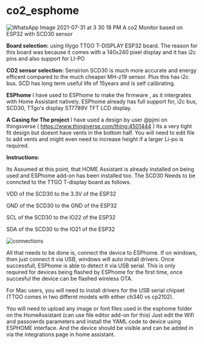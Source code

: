 # co2_esphome
![WhatsApp Image 2021-07-31 at 3 30 18 PM](https://user-images.githubusercontent.com/78609906/127737056-21c92be9-78cf-49c9-88bf-fd5cdb5c010e.jpeg)
A co2 Monitor based on ESP32 with SCD30 sensor

**Board selection:**
using lilygo TTGO T-DISPLAY ESP32 board.
The reason for this board was because it comes with a 140x240 pixel display and it has i2c pins and also support for LI-PO

**CO2 sensor selection:**
Sensirion SCD30 is much more accurate and energy efficent compared to the much cheaper MH-z19 sensor.
Plus this has i2c bus.
SCD has long term useful life of 15years and is self calibrating. 

**ESPhome**
I have used to ESPhome to make the firmware , as it intergrates with Home Assistant natively.
ESPhome already has full support for, i2c bus, SCD30, TTgo's display ST7789V TFT LCD display.

**A Casing for The project**
I have used a design by user @pjmi on thingsverse ( https://www.thingiverse.com/thing:4501444 )
Its a very tight fit design but doesnt have vents in the bottom half. You will need to edit file to add vents and might even need to increase height if a larger Li-po is required. 

**Instructions:**

Its Assumed at this point, that HOME Assistant is already installed on being used and ESPhome add-on has been installed too.
The SCD30 Needs to be conncted to the TTGO T-display board as follows.

VDD of the SCD30 to the 3.3V of the ESP32

GND of the SCD30 to the GND of the ESP32

SCL of the SCD30 to the IO22 of the ESP32

SDA of the SCD30 to the IO21 of the ESP32

![connections](https://user-images.githubusercontent.com/78609906/127737422-c5ef1653-ad2b-4a5f-9b49-80c5494954c4.jpeg)

All that needs to be done is, connect the device to ESPhome.
If on windows, then just connect it via USB, windows will auto install drivers. Once successfull, ESPhome is able to detect it via USB serial.
This is only required for devices being flashed by ESPhome for the first time, once succesful the device can be flashed wireless OTA.

For Mac users, you will need to install drivers for the USB serial chipset (TTGO comes in two differnt models with either ch340 vs cp2102).

You will need to upload any image or font files used in the esphome folder on the HomeAssistant (can use file editor add-on for this)
Just edit the Wifi and passowrds parameters and install the YAML code to device using ESPHOME interface.
And the device should be visible and can be added in via the integrations page in home assistant.
